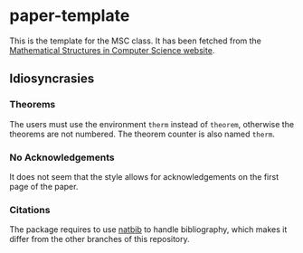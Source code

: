 # paper-template

This is the template for the MSC class.
It has been fetched from the [Mathematical Structures in Computer Science website][MSCS].

[MSCS]: https://www.cambridge.org/core/journals/mathematical-structures-in-computer-science/information/author-instructions

## Idiosyncrasies

### Theorems

The users must use the environment `therm` instead of `theorem`,
otherwise the theorems are not numbered. The theorem counter
is also named `therm`. 

### No Acknowledgements

It does not seem that the style allows for
acknowledgements on the first page of the paper.

### Citations

The package requires to use [natbib][]
to handle bibliography, which makes it differ from
the other branches of this repository.

[natbib]: https://ctan.org/pkg/natbib
